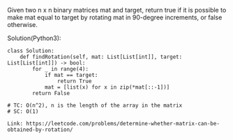 Given two n x n binary matrices mat and target, return true if it is possible to make mat equal to target by rotating mat in 90-degree increments, or false otherwise.

Solution(Python3):
```
class Solution:
    def findRotation(self, mat: List[List[int]], target: List[List[int]]) -> bool:
        for _ in range(4):
            if mat == target:
                return True
            mat = [list(x) for x in zip(*mat[::-1])]
        return False

# TC: O(n^2), n is the length of the array in the matrix
# SC: O(1)
```
```
Link: https://leetcode.com/problems/determine-whether-matrix-can-be-obtained-by-rotation/
```
